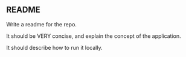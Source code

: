 ## README

Write a readme for the repo.

It should be VERY concise, and explain the concept of the application.

It should describe how to run it locally. 